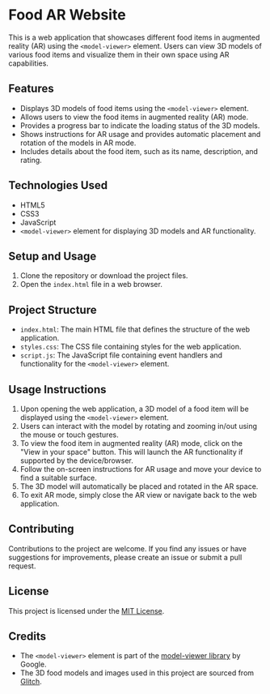 # Food AR Website

This is a web application that showcases different food items in augmented reality (AR) using the `<model-viewer>` element. Users can view 3D models of various food items and visualize them in their own space using AR capabilities.

## Features

- Displays 3D models of food items using the `<model-viewer>` element.
- Allows users to view the food items in augmented reality (AR) mode.
- Provides a progress bar to indicate the loading status of the 3D models.
- Shows instructions for AR usage and provides automatic placement and rotation of the models in AR mode.
- Includes details about the food item, such as its name, description, and rating.

## Technologies Used

- HTML5
- CSS3
- JavaScript
- `<model-viewer>` element for displaying 3D models and AR functionality.

## Setup and Usage

1. Clone the repository or download the project files.
2. Open the `index.html` file in a web browser.

## Project Structure

- `index.html`: The main HTML file that defines the structure of the web application.
- `styles.css`: The CSS file containing styles for the web application.
- `script.js`: The JavaScript file containing event handlers and functionality for the `<model-viewer>` element.

## Usage Instructions

1. Upon opening the web application, a 3D model of a food item will be displayed using the `<model-viewer>` element.
2. Users can interact with the model by rotating and zooming in/out using the mouse or touch gestures.
3. To view the food item in augmented reality (AR) mode, click on the "View in your space" button. This will launch the AR functionality if supported by the device/browser.
4. Follow the on-screen instructions for AR usage and move your device to find a suitable surface.
5. The 3D model will automatically be placed and rotated in the AR space.
6. To exit AR mode, simply close the AR view or navigate back to the web application.

## Contributing

Contributions to the project are welcome. If you find any issues or have suggestions for improvements, please create an issue or submit a pull request.

## License

This project is licensed under the [MIT License](LICENSE).

## Credits

- The `<model-viewer>` element is part of the [model-viewer library](https://github.com/google/model-viewer) by Google.
- The 3D food models and images used in this project are sourced from [Glitch](https://glitch.com/).

